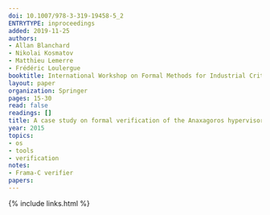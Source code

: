```yaml
---
doi: 10.1007/978-3-319-19458-5_2
ENTRYTYPE: inproceedings
added: 2019-11-25
authors:
- Allan Blanchard
- Nikolai Kosmatov
- Matthieu Lemerre
- Frédéric Loulergue
booktitle: International Workshop on Formal Methods for Industrial Critical Systems
layout: paper
organization: Springer
pages: 15-30
read: false
readings: []
title: A case study on formal verification of the Anaxagoros hypervisor paging system with Frama-C
year: 2015
topics:
- os
- tools
- verification
notes:
- Frama-C verifier
papers:
---
```


{% include links.html %}
